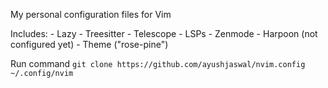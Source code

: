 My personal configuration files for Vim

Includes: 
    - Lazy
    - Treesitter
    - Telescope
    - LSPs
    - Zenmode
    - Harpoon (not configured yet)
    - Theme ("rose-pine")

Run command `git clone https://github.com/ayushjaswal/nvim.config ~/.config/nvim`

